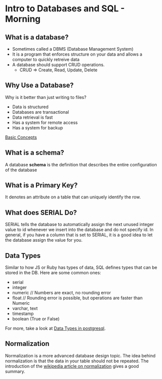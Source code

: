 # Intro to Databases and SQL - Morning

## What is a database?

- Sometimes called a DBMS (Database Management System)
- It is a program that enforces structure on your data and allows a computer to quickly retreive data
- A database should support CRUD operations.
  - CRUD => Create, Read, Update, Delete

## Why Use a Database?

Why is it better than just writing to files?

* Data is structured
* Databases are transactional
* Data retrieval is fast
* Has a system for remote access
* Has a system for backup

[Basic Concepts](http://www.postgresql.org/docs/9.3/static/tutorial-concepts.html)

## What is a schema?

A database __schema__ is the definition that describes the entire configuration of the database

## What is a Primary Key?

It denotes an attribute on a table that can uniquely identify the row.

## What does SERIAL Do?

SERIAL tells the database to automatically assign the next unused integer value to id whenever we insert into the database and do not specify id.  In general, if you have a column that is set to SERIAL, it is a good idea to let the database assign the  value for you.

## Data Types

Similar to how JS or Ruby has types of data, SQL defines types that can be stored in the DB. Here are some common ones:

* serial
* integer
* numeric // Numbers are exact, no rounding error
* float // Rounding error is possible, but operations are faster than Numeric
* varchar, text
* timestamp
* boolean (True or False)

For more, take a look at [Data Types in postgresql](http://www.postgresql.org/docs/9.3/static/datatype.html).

## Normalization

Normalization is a more advanced database design topic.  The idea behind normalization is that the data in your table should not be repeated.  The introduction of the [wikipedia article on normalization](http://en.wikipedia.org/wiki/Database_normalization) gives a good summary.
